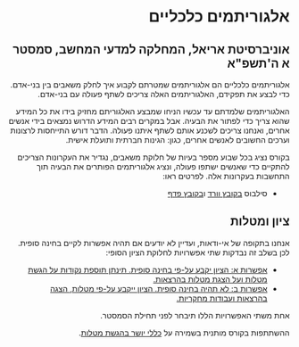 <div dir='rtl' lang='he'>

# אלגוריתמים כלכליים 
## אוניברסיטת אריאל, המחלקה למדעי המחשב, סמסטר א ה'תשפ"א

אלגוריתמים כלכליים הם אלגוריתמים שמטרתם לקבוע איך לחלק משאבים בין בני-אדם.
כדי לבצע את תפקידם, האלגוריתמים האלה צריכים לשתף פעולה עם בני-אדם. 

האלגוריתמים שלמדתם עד עכשיו הניחו שמבצע האלגוריתם מחזיק בידו את כל המידע שהוא צריך כדי לפתור את הבעיה. אבל במקרים רבים המידע הדרוש נמצאים בידי אנשים אחרים, ואנחנו צריכים לשכנע אותם לשתף איתנו פעולה. הדבר דורש התייחסות לרצונות וערכים החשובים לאנשים אחרים, כגון: הגינות חברתית ותועלת אישית.

בקורס נציג בכל שבוע מספר בעיות של חלוקת משאבים, נגדיר את העקרונות הצריכים להתקיים כדי שאנשים ישתפו פעולה, ונציג אלגוריתמים הפותרים את הבעיה תוך התחשבות בעקרונות אלה. לפרטים ראו:

* סילבוס  [בקובץ וורד](syllabus.docx)  ו[בקובץ פדף](syllabus.pdf)

## ציון ומטלות
אנחנו בתקופה של אי-ודאות, ועדיין לא יודעים אם תהיה אפשרות לקיים בחינה סופית. לכן בשלב זה נבדקות שתי אפשרויות לחלוקת הציון הסופי:

* [אפשרות א: הציון יקבע על-פי בחינה סופית. תינתן תוספת נקודות על הגשת מטלות ועל הצגת מטלות בהרצאות.](grade-rules-1.md)
* [אפשרות ב: לא תהיה בחינה סופית. הציון ייקבע על-פי מטלות, הצגה בהרצאות ועבודות מחקריות.](grade-rules-2.md)

אחת משתי האפשרויות הללו תיבחר לפני תחילת הסמסטר.

ההשתתפות בקורס מותנית בשמירה על
[כללי יושר בהגשת מטלות](honesty-rules.md).

</div>